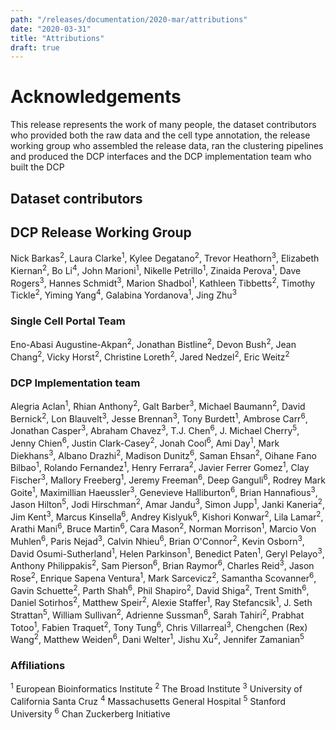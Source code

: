 ```yaml
---
path: "/releases/documentation/2020-mar/attributions"
date: "2020-03-31"
title: "Attributions"
draft: true
---
```


# Acknowledgements

This release represents the work of many people, the dataset contributors who provided both the raw data and the cell type annotation, the release working group who assembled the release data, ran the clustering pipelines and produced the DCP interfaces and the DCP implementation team who built the DCP

## Dataset contributors


## DCP Release Working Group
Nick Barkas<sup>2</sup>, Laura Clarke<sup>1</sup>, Kylee Degatano<sup>2</sup>, Trevor Heathorn<sup>3</sup>, Elizabeth Kiernan<sup>2</sup>, Bo Li<sup>4</sup>, John Marioni<sup>1</sup>, Nikelle Petrillo<sup>1</sup>, Zinaida Perova<sup>1</sup>, Dave Rogers<sup>3</sup>, Hannes Schmidt<sup>3</sup>, Marion Shadbol<sup>1</sup>, Kathleen Tibbetts<sup>2</sup>, Timothy Tickle<sup>2</sup>, Yiming Yang<sup>4</sup>, Galabina Yordanova<sup>1</sup>, Jing Zhu<sup>3</sup>

### Single Cell Portal Team
Eno-Abasi Augustine-Akpan<sup>2</sup>, Jonathan Bistline<sup>2</sup>, Devon Bush<sup>2</sup>, Jean Chang<sup>2</sup>, Vicky Horst<sup>2</sup>, Christine Loreth<sup>2</sup>, Jared Nedzel<sup>2</sup>, Eric Weitz<sup>2</sup>

### DCP Implementation team
Alegria Aclan<sup>1</sup>, Rhian Anthony<sup>2</sup>, Galt Barber<sup>3</sup>, Michael Baumann<sup>2</sup>, David Bernick<sup>2</sup>, Lon Blauvelt<sup>3</sup>, Jesse Brennan<sup>3</sup>, Tony Burdett<sup>1</sup>, Ambrose Carr<sup>6</sup>, Jonathan Casper<sup>3</sup>, Abraham Chavez<sup>3</sup>, T.J. Chen<sup>6</sup>, J. Michael Cherry<sup>5</sup>, Jenny Chien<sup>6</sup>, Justin Clark-Casey<sup>2</sup>, Jonah Cool<sup>6</sup>, Ami Day<sup>1</sup>, Mark Diekhans<sup>3</sup>, Albano Drazhi<sup>2</sup>, Madison Dunitz<sup>6</sup>, Saman Ehsan<sup>2</sup>, Oihane Fano Bilbao<sup>1</sup>, Rolando Fernandez<sup>1</sup>, Henry Ferrara<sup>2</sup>, Javier Ferrer Gomez<sup>1</sup>, Clay Fischer<sup>3</sup>, Mallory Freeberg<sup>1</sup>, Jeremy Freeman<sup>6</sup>, Deep Ganguli<sup>6</sup>, Rodrey Mark Goite<sup>1</sup>, Maximillian Haeussler<sup>3</sup>, Genevieve Halliburton<sup>6</sup>, Brian Hannafious<sup>3</sup>, Jason Hilton<sup>5</sup>, Jodi Hirschman<sup>2</sup>, Amar Jandu<sup>3</sup>, Simon Jupp<sup>1</sup>, Janki Kaneria<sup>2</sup>, Jim Kent<sup>3</sup>, Marcus Kinsella<sup>6</sup>, Andrey Kislyuk<sup>6</sup>, Kishori Konwar<sup>2</sup>, Lila Lamar<sup>2</sup>, Arathi Mani<sup>6</sup>, Bruce Martin<sup>6</sup>, Cara Mason<sup>2</sup>, Norman Morrison<sup>1</sup>, Marcio Von Muhlen<sup>6</sup>, Paris Nejad<sup>3</sup>, Calvin Nhieu<sup>6</sup>, Brian O'Connor<sup>2</sup>, Kevin  Osborn<sup>3</sup>, David Osumi-Sutherland<sup>1</sup>, Helen Parkinson<sup>1</sup>, Benedict Paten<sup>1</sup>, Geryl Pelayo<sup>3</sup>, Anthony Philippakis<sup>2</sup>, Sam Pierson<sup>6</sup>, Brian Raymor<sup>6</sup>, Charles Reid<sup>3</sup>, Jason Rose<sup>2</sup>, Enrique Sapena Ventura<sup>1</sup>, Mark Sarcevicz<sup>2</sup>, Samantha Scovanner<sup>6</sup>, Gavin Schuette<sup>2</sup>, Parth Shah<sup>6</sup>, Phil Shapiro<sup>2</sup>, David Shiga<sup>2</sup>, Trent Smith<sup>6</sup>, Daniel Sotirhos<sup>2</sup>, Matthew Speir<sup>2</sup>, Alexie Staffer<sup>1</sup>, Ray Stefancsik<sup>1</sup>, J. Seth Strattan<sup>5</sup>, William Sullivan<sup>2</sup>, Adrienne Sussman<sup>6</sup>, Sarah Tahiri<sup>2</sup>, Prabhat Totoo<sup>1</sup>, Fabien Traquet<sup>2</sup>, Tony Tung<sup>6</sup>, Chris Villarreal<sup>3</sup>, Chengchen (Rex) Wang<sup>2</sup>, Matthew Weiden<sup>6</sup>, Dani Welter<sup>1</sup>, Jishu Xu<sup>2</sup>, Jennifer Zamanian<sup>5</sup>


### Affiliations
<sup>1</sup> European Bioinformatics Institute
<sup>2</sup> The Broad Institute
<sup>3</sup> University of California Santa Cruz
<sup>4</sup> Massachusetts General Hospital
<sup>5</sup> Stanford University
<sup>6</sup> Chan Zuckerberg Initiative
